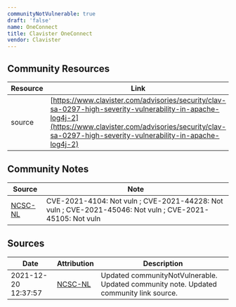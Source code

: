 ```yaml
---
communityNotVulnerable: true
draft: 'false'
name: OneConnect
title: Clavister OneConnect
vendor: Clavister
---
```



## Community Resources
| Resource | Link |
| --- | --- |
| source | [https://www.clavister.com/advisories/security/clav-sa-0297-high-severity-vulnerability-in-apache-log4j-2](https://www.clavister.com/advisories/security/clav-sa-0297-high-severity-vulnerability-in-apache-log4j-2) |

## Community Notes
| Source | Note |
| --- | --- |
| [NCSC-NL](https://github.com/NCSC-NL/log4shell/blob/main/software/README.md) | CVE-2021-4104: Not vuln ; CVE-2021-44228: Not vuln ; CVE-2021-45046: Not vuln ; CVE-2021-45105: Not vuln </ul> |

## Sources
| Date | Attribution | Description |
| --- | --- | --- |
| 2021-12-20 12:37:57 | [NCSC-NL](https://github.com/NCSC-NL/log4shell/blob/main/software/README.md) | Updated communityNotVulnerable. Updated community note. Updated community link source.  |
